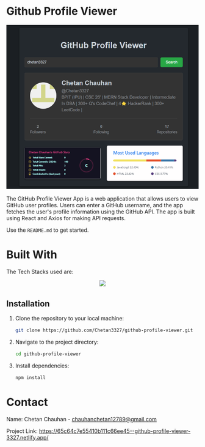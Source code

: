 <!-- ABOUT THE PROJECT -->
# Github Profile Viewer
![demo](image.png)

The GitHub Profile Viewer App is a web application that allows users to view GitHub user profiles. Users can enter a GitHub username, and the app fetches the user's profile information using the GitHub API. The app is built using React and Axios for making API requests.

Use the `README.md` to get started.

<!-- BUILT WITH -->
# Built With

The Tech Stacks used are:

<div align="center">
  <a href="https://skillicons.dev">
      <img src="https://skillicons.dev/icons?i=react" />
  </a>
</div>

## Installation

1. Clone the repository to your local machine:

   ```bash
   git clone https://github.com/Chetan3327/github-profile-viewer.git
   ```
2. Navigate to the project directory:

   ```bash
   cd github-profile-viewer
   ```
3. Install dependencies:

   ```bash
   npm install
   ```

<!-- CONTACT -->
# Contact

Name: Chetan Chauhan - chauhanchetan12789@gmail.com

Project Link: https://65c64c7e55410b111c66ee45--github-profile-viewer-3327.netlify.app/